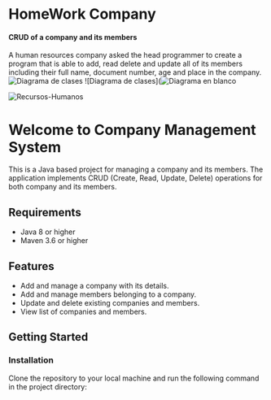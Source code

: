 # HomeWork Company
#### CRUD of a company and its members 

A human resources company asked the head programmer to create a program that is able to add, read delete and update all of its members including their full name, document number, age and place in the company. 
![Diagrama de clases](https://lucid.app/lucidchart/a1391ca4-6f90-4ea5-bb66-cbd352117861/edit?invitationId=inv_e17f041a-2faa-48fc-b915-40ee106ab33c&page=0_0#)
![Diagrama de clases](![Diagrama en blanco](https://user-images.githubusercontent.com/91750351/218358100-169f91a3-bc41-4453-a96a-2465e55feac4.png)


![Recursos-Humanos](https://user-images.githubusercontent.com/105569564/218094006-9df44ffb-4b7f-4150-898e-2f244fb8cf22.jpg)


# Welcome to Company Management System

This is a Java based project for managing a company and its members. The application implements CRUD (Create, Read, Update, Delete) operations for both company and its members.

## Requirements
- Java 8 or higher
- Maven 3.6 or higher

## Features
- Add and manage a company with its details.
- Add and manage members belonging to a company.
- Update and delete existing companies and members.
- View list of companies and members.

## Getting Started

### Installation

Clone the repository to your local machine and run the following command in the project directory:



